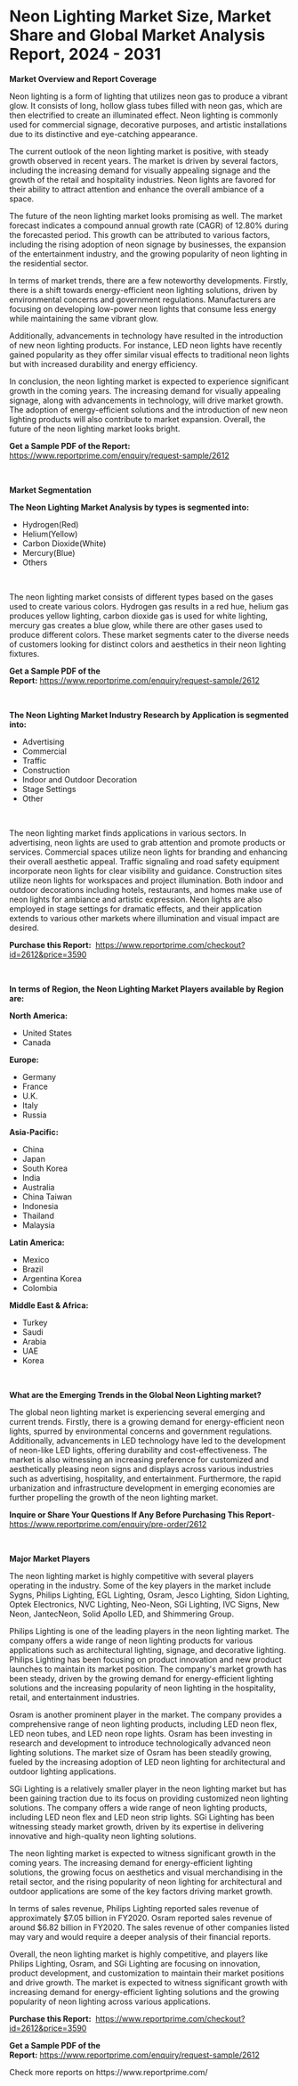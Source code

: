 <p><h1>Neon Lighting Market Size, Market Share and Global Market Analysis Report, 2024 - 2031</h1></p><p><strong>Market Overview and Report Coverage</strong></p>
<p><p>Neon lighting is a form of lighting that utilizes neon gas to produce a vibrant glow. It consists of long, hollow glass tubes filled with neon gas, which are then electrified to create an illuminated effect. Neon lighting is commonly used for commercial signage, decorative purposes, and artistic installations due to its distinctive and eye-catching appearance.</p><p>The current outlook of the neon lighting market is positive, with steady growth observed in recent years. The market is driven by several factors, including the increasing demand for visually appealing signage and the growth of the retail and hospitality industries. Neon lights are favored for their ability to attract attention and enhance the overall ambiance of a space.</p><p>The future of the neon lighting market looks promising as well. The market forecast indicates a compound annual growth rate (CAGR) of 12.80% during the forecasted period. This growth can be attributed to various factors, including the rising adoption of neon signage by businesses, the expansion of the entertainment industry, and the growing popularity of neon lighting in the residential sector.</p><p>In terms of market trends, there are a few noteworthy developments. Firstly, there is a shift towards energy-efficient neon lighting solutions, driven by environmental concerns and government regulations. Manufacturers are focusing on developing low-power neon lights that consume less energy while maintaining the same vibrant glow.</p><p>Additionally, advancements in technology have resulted in the introduction of new neon lighting products. For instance, LED neon lights have recently gained popularity as they offer similar visual effects to traditional neon lights but with increased durability and energy efficiency.</p><p>In conclusion, the neon lighting market is expected to experience significant growth in the coming years. The increasing demand for visually appealing signage, along with advancements in technology, will drive market growth. The adoption of energy-efficient solutions and the introduction of new neon lighting products will also contribute to market expansion. Overall, the future of the neon lighting market looks bright.</p></p>
<p><strong>Get a Sample PDF of the Report:</strong> <a href="https://www.reportprime.com/enquiry/request-sample/2612">https://www.reportprime.com/enquiry/request-sample/2612</a></p>
<p>&nbsp;</p>
<p><strong>Market Segmentation</strong></p>
<p><strong>The Neon Lighting Market Analysis by types is segmented into:</strong></p>
<p><ul><li>Hydrogen(Red)</li><li>Helium(Yellow)</li><li>Carbon Dioxide(White)</li><li>Mercury(Blue)</li><li>Others</li></ul></p>
<p>&nbsp;</p>
<p><p>The neon lighting market consists of different types based on the gases used to create various colors. Hydrogen gas results in a red hue, helium gas produces yellow lighting, carbon dioxide gas is used for white lighting, mercury gas creates a blue glow, while there are other gases used to produce different colors. These market segments cater to the diverse needs of customers looking for distinct colors and aesthetics in their neon lighting fixtures.</p></p>
<p><strong>Get a Sample PDF of the Report:</strong>&nbsp;<a href="https://www.reportprime.com/enquiry/request-sample/2612">https://www.reportprime.com/enquiry/request-sample/2612</a></p>
<p>&nbsp;</p>
<p><strong>The Neon Lighting Market Industry Research by Application is segmented into:</strong></p>
<p><ul><li>Advertising</li><li>Commercial</li><li>Traffic</li><li>Construction</li><li>Indoor and Outdoor Decoration</li><li>Stage Settings</li><li>Other</li></ul></p>
<p>&nbsp;</p>
<p><p>The neon lighting market finds applications in various sectors. In advertising, neon lights are used to grab attention and promote products or services. Commercial spaces utilize neon lights for branding and enhancing their overall aesthetic appeal. Traffic signaling and road safety equipment incorporate neon lights for clear visibility and guidance. Construction sites utilize neon lights for workspaces and project illumination. Both indoor and outdoor decorations including hotels, restaurants, and homes make use of neon lights for ambiance and artistic expression. Neon lights are also employed in stage settings for dramatic effects, and their application extends to various other markets where illumination and visual impact are desired.</p></p>
<p><strong>Purchase this Report:</strong>&nbsp; <a href="https://www.reportprime.com/checkout?id=2612&price=3590">https://www.reportprime.com/checkout?id=2612&price=3590</a></p>
<p>&nbsp;</p>
<p><strong>In terms of Region, the Neon Lighting Market Players available by Region are:</strong></p>
<p>
    <p> <strong> North America: </strong>
        <ul>
            <li>United States</li>
            <li>Canada</li>
        </ul>
        </p> 
    <p> <strong> Europe: </strong>
        <ul>
            <li>Germany</li>
            <li>France</li>
            <li>U.K.</li>
            <li>Italy</li>
            <li>Russia</li>
        </ul>
        </p> 
    <p> <strong> Asia-Pacific: </strong>
        <ul>
            <li>China</li>
            <li>Japan</li>
            <li>South Korea</li>
            <li>India</li>
            <li>Australia</li>
            <li>China Taiwan</li>
            <li>Indonesia</li>
            <li>Thailand</li>
            <li>Malaysia</li>
        </ul>
        </p> 
    <p> <strong> Latin America: </strong>
        <ul>
            <li>Mexico</li>
            <li>Brazil</li>
            <li>Argentina Korea</li>
            <li>Colombia</li>
        </ul>
        </p> 
    <p> <strong> Middle East & Africa: </strong>
        <ul>
            <li>Turkey</li>
            <li>Saudi</li>
            <li>Arabia</li>
            <li>UAE</li>
            <li>Korea</li>
        </ul>
    </p>
    </p>
<p>&nbsp;</p>
<p><strong>What are the Emerging Trends in the Global Neon Lighting market?</strong></p>
<p><p>The global neon lighting market is experiencing several emerging and current trends. Firstly, there is a growing demand for energy-efficient neon lights, spurred by environmental concerns and government regulations. Additionally, advancements in LED technology have led to the development of neon-like LED lights, offering durability and cost-effectiveness. The market is also witnessing an increasing preference for customized and aesthetically pleasing neon signs and displays across various industries such as advertising, hospitality, and entertainment. Furthermore, the rapid urbanization and infrastructure development in emerging economies are further propelling the growth of the neon lighting market.</p></p>
<p><strong>Inquire or Share Your Questions If Any Before Purchasing This Report</strong>- <a href="https://www.reportprime.com/enquiry/pre-order/2612">https://www.reportprime.com/enquiry/pre-order/2612</a></p>
<p>&nbsp;</p>
<p><strong>Major Market Players</strong></p>
<p><p>The neon lighting market is highly competitive with several players operating in the industry. Some of the key players in the market include Sygns, Philips Lighting, EGL Lighting, Osram, Jesco Lighting, Sidon Lighting, Optek Electronics, NVC Lighting, Neo-Neon, SGi Lighting, IVC Signs, New Neon, JantecNeon, Solid Apollo LED, and Shimmering Group.</p><p>Philips Lighting is one of the leading players in the neon lighting market. The company offers a wide range of neon lighting products for various applications such as architectural lighting, signage, and decorative lighting. Philips Lighting has been focusing on product innovation and new product launches to maintain its market position. The company's market growth has been steady, driven by the growing demand for energy-efficient lighting solutions and the increasing popularity of neon lighting in the hospitality, retail, and entertainment industries. </p><p>Osram is another prominent player in the market. The company provides a comprehensive range of neon lighting products, including LED neon flex, LED neon tubes, and LED neon rope lights. Osram has been investing in research and development to introduce technologically advanced neon lighting solutions. The market size of Osram has been steadily growing, fueled by the increasing adoption of LED neon lighting for architectural and outdoor lighting applications.</p><p>SGi Lighting is a relatively smaller player in the neon lighting market but has been gaining traction due to its focus on providing customized neon lighting solutions. The company offers a wide range of neon lighting products, including LED neon flex and LED neon strip lights. SGi Lighting has been witnessing steady market growth, driven by its expertise in delivering innovative and high-quality neon lighting solutions.</p><p>The neon lighting market is expected to witness significant growth in the coming years. The increasing demand for energy-efficient lighting solutions, the growing focus on aesthetics and visual merchandising in the retail sector, and the rising popularity of neon lighting for architectural and outdoor applications are some of the key factors driving market growth.</p><p>In terms of sales revenue, Philips Lighting reported sales revenue of approximately $7.05 billion in FY2020. Osram reported sales revenue of around $6.82 billion in FY2020. The sales revenue of other companies listed may vary and would require a deeper analysis of their financial reports.</p><p>Overall, the neon lighting market is highly competitive, and players like Philips Lighting, Osram, and SGi Lighting are focusing on innovation, product development, and customization to maintain their market positions and drive growth. The market is expected to witness significant growth with increasing demand for energy-efficient lighting solutions and the growing popularity of neon lighting across various applications.</p></p>
<p><strong>Purchase this Report:</strong>&nbsp;&nbsp;<a href="https://www.reportprime.com/checkout?id=2612&price=3590">https://www.reportprime.com/checkout?id=2612&price=3590</a></p>
<p></p>
<p><strong>Get a Sample PDF of the Report:</strong>&nbsp;<a href="https://www.reportprime.com/enquiry/request-sample/2612">https://www.reportprime.com/enquiry/request-sample/2612</a></p>
<p>Check more reports on https://www.reportprime.com/</p>